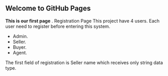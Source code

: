 ## Welcome to GitHub Pages
**This is our first page**
.
Registration Page
This project have 4 users. Each user need to register before entering this system.
*   Admin.
*   Seller.
*   Buyer.
*   Agent.


The first field of registration is Seller name which receives only string data type.
